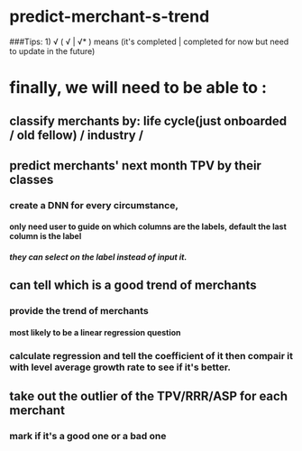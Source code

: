 # predict-merchant-s-trend

###Tips: 1) √ ( √ | √* ) means (it's completed | completed for now but need to update in the future)

# finally, we will need to be able to :
## classify merchants by: life cycle(just onboarded / old fellow) / industry / 

## predict merchants' next month TPV by their classes
### create a DNN for every circumstance,
#### only need user to guide on which columns are the labels, default the last column is the label
##### they can select on the label instead of input it.


## can tell which is a good trend of merchants
### provide the trend of merchants 
#### most likely to be a linear regression question
### calculate regression and tell the coefficient of it then compair it with level average growth rate to see if it's better.


## take out the outlier of the TPV/RRR/ASP for each merchant
### mark if it's a good one or a bad one

